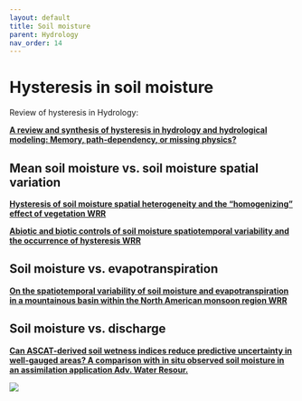 ```yaml
---
layout: default
title: Soil moisture
parent: Hydrology
nav_order: 14
---
```


# Hysteresis in soil moisture

Review of hysteresis in Hydrology:

__[A review and synthesis of hysteresis in hydrology and hydrological modeling: Memory, path-dependency, or missing physics?](https://www.sciencedirect.com/science/article/pii/S0022169418304591?via%3Dihub#!)__

## Mean soil moisture vs. soil moisture spatial variation

__[Hysteresis of soil moisture spatial heterogeneity and the “homogenizing” effect of vegetation WRR](https://agupubs.onlinelibrary.wiley.com/doi/full/10.1029/2009WR008611)__

__[Abiotic and biotic controls of soil moisture spatiotemporal variability and the occurrence of hysteresis WRR](https://agupubs.onlinelibrary.wiley.com/doi/full/10.1002/2014WR016102)__

## Soil moisture vs. evapotranspiration

__[On the spatiotemporal variability of soil moisture and evapotranspiration in a mountainous basin within the North American monsoon region WRR](https://agupubs.onlinelibrary.wiley.com/doi/full/10.1029/2009WR008240)__

## Soil moisture vs. discharge

__[Can ASCAT-derived soil wetness indices reduce predictive uncertainty in well-gauged areas? A comparison with in situ observed soil moisture in an assimilation application Adv. Water Resour.](https://www.sciencedirect.com/science/article/pii/S0309170812000772?via%3Dihub)__

<img src="https://ars.els-cdn.com/content/image/1-s2.0-S0309170812000772-gr3.jpg">
